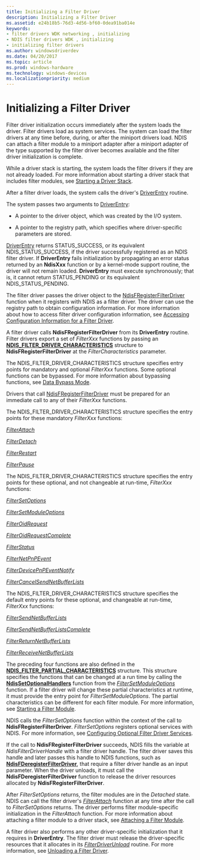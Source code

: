 ```yaml
---
title: Initializing a Filter Driver
description: Initializing a Filter Driver
ms.assetid: e24b18b5-76d3-4d56-bf60-0dea91ba014e
keywords:
- filter drivers WDK networking , initializing
- NDIS filter drivers WDK , initializing
- initializing filter drivers
ms.author: windowsdriverdev
ms.date: 04/20/2017
ms.topic: article
ms.prod: windows-hardware
ms.technology: windows-devices
ms.localizationpriority: medium
---
```


# Initializing a Filter Driver



Filter driver initialization occurs immediately after the system loads the driver. Filter drivers load as system services. The system can load the filter drivers at any time before, during, or after the miniport drivers load. NDIS can attach a filter module to a miniport adapter after a miniport adapter of the type supported by the filter driver becomes available and the filter driver initialization is complete.

While a driver stack is starting, the system loads the filter drivers if they are not already loaded. For more information about starting a driver stack that includes filter modules, see [Starting a Driver Stack](starting-a-driver-stack.md).

After a filter driver loads, the system calls the driver's [DriverEntry](https://msdn.microsoft.com/library/windows/hardware/ff544113) routine. 

The system passes two arguments to [DriverEntry](https://msdn.microsoft.com/library/windows/hardware/ff544113):

-   A pointer to the driver object, which was created by the I/O system.

-   A pointer to the registry path, which specifies where driver-specific parameters are stored.

[DriverEntry](https://msdn.microsoft.com/library/windows/hardware/ff544113) returns STATUS_SUCCESS, or its equivalent NDIS_STATUS_SUCCESS, if the driver successfully registered as an NDIS filter driver. If **DriverEntry** fails initialization by propagating an error status returned by an **NdisXxx** function or by a kernel-mode support routine, the driver will not remain loaded. **DriverEntry** must execute synchronously; that is, it cannot return STATUS_PENDING or its equivalent NDIS_STATUS_PENDING.

The filter driver passes the driver object to the [NdisFRegisterFilterDriver](https://msdn.microsoft.com/library/windows/hardware/ff562608) function when it registers with NDIS as a filter driver. The driver can use the registry path to obtain configuration information. For more information about how to access filter driver configuration information, see [Accessing Configuration Information for a Filter Driver](accessing-configuration-information-for-a-filter-driver.md).

A filter driver calls **NdisFRegisterFilterDriver** from its **DriverEntry** routine. Filter drivers export a set of *FilterXxx* functions by passing an [**NDIS\_FILTER\_DRIVER\_CHARACTERISTICS**](https://msdn.microsoft.com/library/windows/hardware/ff565515) structure to **NdisFRegisterFilterDriver** at the *FilterCharacteristics* parameter.

The NDIS\_FILTER\_DRIVER\_CHARACTERISTICS structure specifies entry points for mandatory and optional *FilterXxx* functions. Some optional functions can be bypassed. For more information about bypassing functions, see [Data Bypass Mode](data-bypass-mode.md).

Drivers that call [NdisFRegisterFilterDriver](https://msdn.microsoft.com/library/windows/hardware/ff562608) must be prepared for an immediate call to any of their *FilterXxx* functions.

The NDIS\_FILTER\_DRIVER\_CHARACTERISTICS structure specifies the entry points for these mandatory *FilterXxx* functions:

[*FilterAttach*](https://msdn.microsoft.com/library/windows/hardware/ff549905)

[*FilterDetach*](https://msdn.microsoft.com/library/windows/hardware/ff549918)

[*FilterRestart*](https://msdn.microsoft.com/library/windows/hardware/ff549962)

[*FilterPause*](https://msdn.microsoft.com/library/windows/hardware/ff549957)

The NDIS\_FILTER\_DRIVER\_CHARACTERISTICS structure specifies the entry points for these optional, and not changeable at run-time, *FilterXxx* functions:

[*FilterSetOptions*](https://msdn.microsoft.com/library/windows/hardware/ff549972)

[*FilterSetModuleOptions*](https://msdn.microsoft.com/library/windows/hardware/ff549970)

[*FilterOidRequest*](https://msdn.microsoft.com/library/windows/hardware/ff549954)

[*FilterOidRequestComplete*](https://msdn.microsoft.com/library/windows/hardware/ff549956)

[*FilterStatus*](https://msdn.microsoft.com/library/windows/hardware/ff549973)

[*FilterNetPnPEvent*](https://msdn.microsoft.com/library/windows/hardware/ff549952)

[*FilterDevicePnPEventNotify*](https://msdn.microsoft.com/library/windows/hardware/ff549926)

[*FilterCancelSendNetBufferLists*](https://msdn.microsoft.com/library/windows/hardware/ff549915)

The NDIS\_FILTER\_DRIVER\_CHARACTERISTICS structure specifies the default entry points for these optional, and changeable at run-time, *FilterXxx* functions:

[*FilterSendNetBufferLists*](https://msdn.microsoft.com/library/windows/hardware/ff549966)

[*FilterSendNetBufferListsComplete*](https://msdn.microsoft.com/library/windows/hardware/ff549967)

[*FilterReturnNetBufferLists*](https://msdn.microsoft.com/library/windows/hardware/ff549964)

[*FilterReceiveNetBufferLists*](https://msdn.microsoft.com/library/windows/hardware/ff549960)

The preceding four functions are also defined in the [**NDIS\_FILTER\_PARTIAL\_CHARACTERISTICS**](https://msdn.microsoft.com/library/windows/hardware/ff565544) structure. This structure specifies the functions that can be changed at a run time by calling the [**NdisSetOptionalHandlers**](https://msdn.microsoft.com/library/windows/hardware/ff564550) function from the [*FilterSetModuleOptions*](https://msdn.microsoft.com/library/windows/hardware/ff549970) function. If a filter driver will change these partial characteristics at runtime, it must provide the entry point for *FilterSetModuleOptions*. The partial characteristics can be different for each filter module. For more information, see [Starting a Filter Module](starting-a-filter-module.md).

NDIS calls the *FilterSetOptions* function within the context of the call to **NdisFRegisterFilterDriver**. *FilterSetOptions* registers optional services with NDIS. For more information, see [Configuring Optional Filter Driver Services](configuring-optional-filter-driver-services.md).

If the call to **NdisFRegisterFilterDriver** succeeds, NDIS fills the variable at *NdisFilterDriverHandle* with a filter driver handle. The filter driver saves this handle and later passes this handle to NDIS functions, such as [**NdisFDeregisterFilterDriver**](https://msdn.microsoft.com/library/windows/hardware/ff561800), that require a filter driver handle as an input parameter. When the driver unloads, it must call the **NdisFDeregisterFilterDriver** function to release the driver resources allocated by **NdisFRegisterFilterDriver**.

After *FilterSetOptions* returns, the filter modules are in the *Detached* state. NDIS can call the filter driver's [*FilterAttach*](https://msdn.microsoft.com/library/windows/hardware/ff549905) function at any time after the call to *FilterSetOptions* returns. The driver performs filter module-specific initialization in the *FilterAttach* function. For more information about attaching a filter module to a driver stack, see [Attaching a Filter Module](attaching-a-filter-module.md).

A filter driver also performs any other driver-specific initialization that it requires in **DriverEntry**. The filter driver must release the driver-specific resources that it allocates in its [*FilterDriverUnload*](https://msdn.microsoft.com/library/windows/hardware/ff549936) routine. For more information, see [Unloading a Filter Driver](unloading-a-filter-driver.md).

 

 





